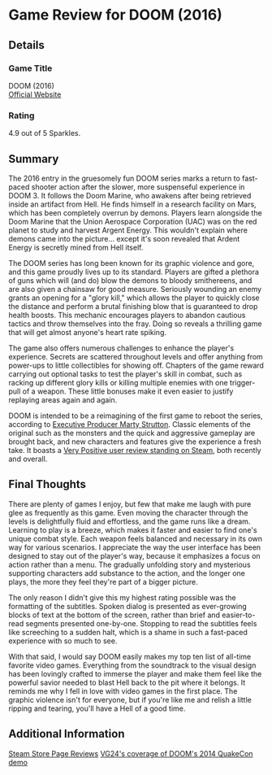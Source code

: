 # Game Review for DOOM (2016)

## Details

### Game Title
DOOM (2016)
<br>[Official Website](https://bethesda.net/en/game/doom-2016)

### Rating
4.9 out of 5 Sparkles.

## Summary
The 2016 entry in the gruesomely fun DOOM series marks a return to fast-paced shooter action after the slower, more suspenseful experience in DOOM 3. It follows the Doom Marine, who awakens after being retrieved inside an artifact from Hell. He finds himself in a research facility on Mars, which has been completely overrun by demons. Players learn alongside the Doom Marine that the Union Aerospace Corporation (UAC) was on the red planet to study and harvest Argent Energy. This wouldn't explain where demons came into the picture... except it's soon revealed that Ardent Energy is secretly mined from Hell itself.

The DOOM series has long been known for its graphic violence and gore, and this game proudly lives up to its standard. Players are gifted a plethora of guns which will (and do) blow the demons to bloody smithereens, and are also given a chainsaw for good measure. Seriously wounding an enemy grants an opening for a "glory kill," which allows the player to quickly close the distance and perform a brutal finishing blow that is guaranteed to drop health boosts. This mechanic encourages players to abandon cautious tactics and throw themselves into the fray. Doing so reveals a thrilling game that will get almost anyone's heart rate spiking.

The game also offers numerous challenges to enhance the player's experience. Secrets are scattered throughout levels and offer anything from power-ups to little collectibles for showing off. Chapters of the game reward carrying out optional tasks to test the player's skill in combat, such as racking up different glory kills or killing multiple enemies with one trigger-pull of a weapon. These little bonuses make it even easier to justify replaying areas again and again.

DOOM is intended to be a reimagining of the first game to reboot the series, according to [Executive Producer Marty Strutton](https://www.vg247.com/2014/07/18/doom-4-details-quakecon-2014-reboot/). Classic elements of the original such as the monsters and the quick and aggressive gameplay are brought back, and new characters and features give the experience a fresh take. It boasts a [Very Positive user review standing on Steam](https://store.steampowered.com/app/379720/DOOM/#app_reviews_hash), both recently and overall.

## Final Thoughts
There are plenty of games I enjoy, but few that make me laugh with pure glee as frequently as this game. Even moving the character through the levels is delightfully fluid and effortless, and the game runs like a dream. Learning to play is a breeze, which makes it faster and easier to find one's unique combat style. Each weapon feels balanced and necessary in its own way for various scenarios. I appreciate the way the user interface has been designed to stay out of the player's way, because it emphasizes a focus on action rather than a menu. The gradually unfolding story and mysterious supporting characters add substance to the action, and the longer one plays, the more they feel they're part of a bigger picture.

The only reason I didn't give this my highest rating possible was the formatting of the subtitles. Spoken dialog is presented as ever-growing blocks of text at the bottom of the screen, rather than brief and easier-to-read segments presented one-by-one. Stopping to read the subtitles feels like screeching to a sudden halt, which is a shame in such a fast-paced experience with so much to see.

With that said, I would say DOOM easily makes my top ten list of all-time favorite video games. Everything from the soundtrack to the visual design has been lovingly crafted to immerse the player and make them feel like the powerful savior needed to blast Hell back to the pit where it belongs. It reminds me why I fell in love with video games in the first place. The graphic violence isn't for everyone, but if you're like me and relish a little ripping and tearing, you'll have a Hell of a good time.

## Additional Information
[Steam Store Page Reviews](https://store.steampowered.com/app/379720/DOOM/#app_reviews_hash)
[VG24's coverage of DOOM's 2014 QuakeCon demo](https://www.vg247.com/2014/07/18/doom-4-details-quakecon-2014-reboot/)
